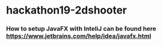 # hackathon19-2dshooter

### How to setup JavaFX with InteliJ can be found here https://www.jetbrains.com/help/idea/javafx.html